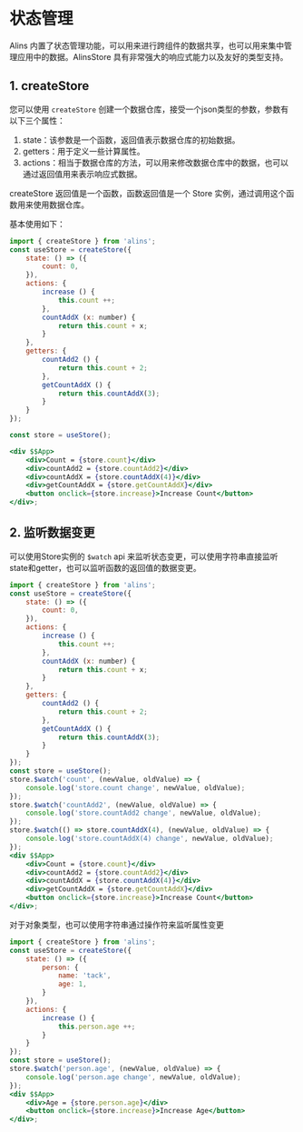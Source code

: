 <!--
 * @Author: chenzhongsheng
 * @Date: 2023-09-17 16:33:22
 * @Description: Coding something
-->
# 状态管理

Alins 内置了状态管理功能，可以用来进行跨组件的数据共享，也可以用来集中管理应用中的数据。AlinsStore 具有非常强大的响应式能力以及友好的类型支持。

## 1. createStore

您可以使用 `createStore` 创建一个数据仓库，接受一个json类型的参数，参数有以下三个属性：

1. state：该参数是一个函数，返回值表示数据仓库的初始数据。
2. getters：用于定义一些计算属性。
3. actions：相当于数据仓库的方法，可以用来修改数据仓库中的数据，也可以通过返回值用来表示响应式数据。

createStore 返回值是一个函数，函数返回值是一个 Store 实例，通过调用这个函数用来使用数据仓库。

基本使用如下：

<CodeBox/>

```jsx
import { createStore } from 'alins';
const useStore = createStore({
    state: () => ({
        count: 0,
    }),
    actions: {
        increase () {
            this.count ++;
        },
        countAddX (x: number) {
            return this.count + x;
        }
    },
    getters: {
        countAdd2 () {
            return this.count + 2;
        },
        getCountAddX () {
            return this.countAddX(3);
        }
    }
});

const store = useStore();

<div $$App>
    <div>Count = {store.count}</div>
    <div>countAdd2 = {store.countAdd2}</div>
    <div>countAddX = {store.countAddX(4)}</div>
    <div>getCountAddX = {store.getCountAddX}</div>
    <button onclick={store.increase}>Increase Count</button>
</div>;
```

## 2. 监听数据变更

可以使用Store实例的 `$watch` api 来监听状态变更，可以使用字符串直接监听 state和getter，也可以监听函数的返回值的数据变更。

<CodeBox/>

```jsx
import { createStore } from 'alins';
const useStore = createStore({
    state: () => ({
        count: 0,
    }),
    actions: {
        increase () {
            this.count ++;
        },
        countAddX (x: number) {
            return this.count + x;
        }
    },
    getters: {
        countAdd2 () {
            return this.count + 2;
        },
        getCountAddX () {
            return this.countAddX(3);
        }
    }
});
const store = useStore();
store.$watch('count', (newValue, oldValue) => {
    console.log('store.count change', newValue, oldValue);
});
store.$watch('countAdd2', (newValue, oldValue) => {
    console.log('store.countAdd2 change', newValue, oldValue);
});
store.$watch(() => store.countAddX(4), (newValue, oldValue) => {
    console.log('store.countAddX(4) change', newValue, oldValue);
});
<div $$App>
    <div>Count = {store.count}</div>
    <div>countAdd2 = {store.countAdd2}</div>
    <div>countAddX = {store.countAddX(4)}</div>
    <div>getCountAddX = {store.getCountAddX}</div>
    <button onclick={store.increase}>Increase Count</button>
</div>;
```

对于对象类型，也可以使用字符串通过操作符来监听属性变更

<CodeBox/>

```jsx
import { createStore } from 'alins';
const useStore = createStore({
    state: () => ({
        person: {
            name: 'tack',
            age: 1,
        }
    }),
    actions: {
        increase () {
            this.person.age ++;
        }
    }
});
const store = useStore();
store.$watch('person.age', (newValue, oldValue) => {
    console.log('person.age change', newValue, oldValue);
});
<div $$App>
    <div>Age = {store.person.age}</div>
    <button onclick={store.increase}>Increase Age</button>
</div>;
```